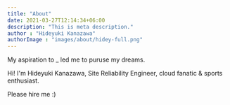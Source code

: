 ```yaml
---
title: "About"
date: 2021-03-27T12:14:34+06:00
description: "This is meta description."
author : "Hideyuki Kanazawa"
authorImage : "images/about/hidey-full.png"
---
```


My aspiration to _ led me to puruse my dreams.



Hi! I'm Hideyuki Kanazawa, Site Reliability Engineer, cloud fanatic & sports enthusiast. 

Please hire me :)